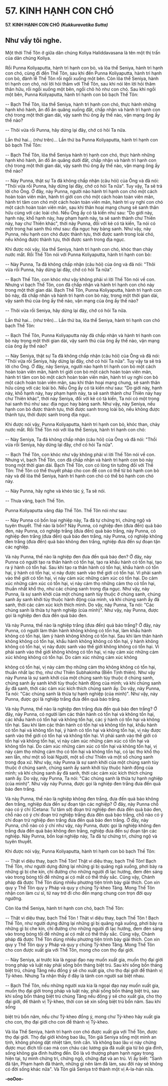 # 57. KINH HẠNH CON CHÓ

**57. KINH HẠNH CON CHÓ**
***(Kukkuravatika Sutta)***

## Như vầy tôi nghe.

Một thời Thế Tôn ở giữa dân chúng Koliya Haliddavasana là tên một thị trấn của dân chúng Koliya.

Rồi Punna Koliyaputta, hành trì hạnh con bò, và lõa thể Seniya, hành trì hạnh con chó, cùng đi đến Thế
Tôn, sau khi đến Punna Koliyaputta, hành trì hạnh con bò, đảnh lễ Thế Tôn rồi ngồi xuống một bên.
Còn lõa thể Seniya, hành trì hạnh con chó, nói lời hỏi thăm với Thế Tôn, sau khi nói lên lời hỏi thăm
thân hữu, rồi ngồi xuống một bên, ngồi chõ hỏ như con chó. Sau khi ngồi một bên, Punna Koliyaputta,
hành trì hạnh con bò bạch Thế Tôn:

-- Bạch Thế Tôn, lõa thể Seniya, hành trì hạnh con chó, thực hành những hạnh khó hành, ăn đồ ăn quăng
xuống đất, chấp nhận và hành trì hạnh con chó trong một thời gian dài, vậy sanh thú ông ấy thế nào, vận
mạng ông ấy thế nào?

-- Thôi vừa rồi Punna, hãy dừng lại đây, chớ có hỏi Ta nữa.

Lần thứ hai... (như trên)... Lần thứ ba Punna Koliyaputta, hành trì hạnh con bò bạch Thế Tôn:

-- Bạch Thế Tôn, lõa thể Seniya hành trì hạnh con chó, thực hành những hạnh khó hành, ăn đồ ăn quăng
dưới đất, chấp nhận và hành trì hạnh con chó trong một thời gian dài, vậy sanh thú ông ấy thế nào, vận
mạng ông ấy thế nào?

-- Này Punna, thật sự Ta đã không chấp nhận (câu hỏi) của Ông và đã nói: "Thôi vừa rồi Punna, hãy
dừng lại đây, chớ có hỏi Ta nữa". Tuy vậy, Ta sẽ trả lời cho Ông. Ở đây, này Punna, người nào hành trì
hạnh con chó một cách hoàn toàn viên mãn, hành trì giới con chó một cách hoàn toàn viên mãn, hành trì
tâm con chó một cách hoàn toàn viên mãn, hành trì uy nghi con chó một cách hoàn toàn viên mãn, sau
khi thân hoại mạng chung sẽ sanh thân hữu cùng với các loài chó. Nếu Ông ấy có tà kiến như sau: "Do
giới này, hạnh này, khổ hạnh này, hay phạm hạnh này, ta sẽ sanh thành chư Thiên này, hay chư Thiên
khác", thời này Punna, đối với kẻ có tà kiến, Ta nói có một trong hai sanh thú như sau: địa ngục hay
bàng sanh. Như vậy, này Punna, nếu hạnh con chó được thành tựu, thời được sanh trong loài chó, nếu
không được thành tựu, thời được sanh trong địa ngục.

Khi được nói vậy, lõa thể Seniya, hành trì hạnh con chó, khóc than chảy nước mắt. Rồi Thế Tôn nói với
Punna Koliyaputta, hành trì hạnh con bò:

-- Này Punna, Ta đã không chấp nhận (câu hỏi) của ông và đã nói: "Thôi vừa rồi Punna, hãy dừng lại
đây, chớ có hỏi Ta nữa".

-- Bạch Thế Tôn, con khóc như vậy không phải vì lời Thế Tôn nói về con. Nhưng vì bạch Thế Tôn, con
đã chấp nhận và hành trì hạnh con chó này trong một thời gian dài. Bạch Thế Tôn, Punna Koliyaputta,
hành trì hạnh con bò này, đã chấp nhận và hành trì hạnh con bò này, trong một thời gian dài, vậy sanh
thú của ông ấy thế nào, vận mạng của ông ấy thế nào?

-- Thôi vừa rồi Seniya, hãy dừng lại đây, chớ có hỏi Ta nữa.

Lần thứ hai... (như trên)... Lần thứ ba, lõa thể Seniya, hành trì hạnh con chó bạch Thế Tôn:

-- Bạch Thế Tôn, Punna Koliyaputta này đã chấp nhận và hành trì hạnh con bò này trong một thời gian
dài, vậy sanh thú của ông ấy thế nào, vận mạng của ông ấy thế nào?

-- Này Seniya, thật sự Ta đã không chấp nhận (câu hỏi) của Ông và đã nói: "Thôi vừa rồi Seniya, hãy
dừng lại đây, chớ có hỏi Ta nữa". Tuy vậy ta sẽ trả lời cho Ông. Ở đây, này Seniya, người nào hạnh trì
hạnh con bò một cách hoàn toàn viên mãn, hành trì giới con bò một cách hoàn toàn viên mãn, hành trì
tâm con bò một cách hoàn toàn viên mãn, hành trì uy nghi con bò một cách hoàn toàn viên mãn, sau khi
thân hoại mạng chung, sẽ sanh thân hữu cũng với các loài bò. Nếu Ông ấy có tà kiến như sau: "Do giới
này, hạnh này, khổ hạnh này, hay phạm hạnh này, ta sẽ sanh thành chư Thiên này hay chư Thiên khác",
thời này Seniya, đối với kẻ có tà kiến, Ta nói có một trong hai sanh thú như sau: địa ngục hay bàng sanh.
Như vậy, này Seniya, nếu hạnh con bò được thành tựu, thời được sanh trong loài bò, nếu không được
thành tựu, thời được sanh trong địa ngục.

Khi được nói vậy, Punna Koliyaputta, hành trì hạnh con bò, khóc than, chảy nước mắt. Rồi Thế Tôn nói
với lõa thể Seniya, hành trì hạnh con chó:

-- Này Seniya, Ta đã không chấp nhận (câu hỏi) của Ông và đã nói: "Thồi vừa rồi Seniya, hãy dừng lại
đây, chớ có hỏi Ta nữa".

-- Bạch Thế Tôn, con khóc như vậy không phải vì lời Thế Tôn nói về con. Nhưng vì, bạch Thế Tôn, con
đã chấp nhận và hành trì hạnh con bò này trong một thời gian dài. Bạch Thế Tôn, con có lòng tin tưởng
đối với Thế Tôn: Thế Tôn có thể thuyết pháp cho con để con có thể từ bỏ hạnh con bò này và để lõa thể
Seniya, hành trì hạnh con chó có thể bỏ hạnh con chó này.

-- Này Punna, hãy nghe và khéo tác ý, Ta sẽ nói.

-- Thưa vâng, bạch Thế Tôn.

Punna Koliyaputta vâng đáp Thế Tôn. Thế Tôn nói như sau:

-- Này Punna có bốn loại nghiệp này, Ta đã tự chứng tri, chứng ngộ và tuyên thuyết. Thế nào là bốn?
Này Punna, có nghiệp đen (đưa đến) quả báo đen, này Punna, có nghiệp trắng (đưa đến) quả báo trắng,
này Punna, có nghiệp đen trắng (đưa đến) quả báo đen trắng, này Punna, có nghiệp không đen trắng
(đưa đến) quả báo không đen trắng, nghiệp đưa đến sự đoạn tận các nghiệp.

Và này Punna, thế nào là nghiệp đen đưa đến quả báo đen? Ở đây, này Punna có người tạo ra thân hành
có tổn hại, tạo ra khẩu hành có tổn hại, tạo ra ý hành có tổn hại. Sau khi tạo ra thân hành có tổn hại,
khẩu hành có tổn hại, ý hành có tổn hại, vị này được sanh vào thế giới có tổn hại. Vì phải sanh vào thế
giới có tổn hại, vị này cảm xúc những cảm xúc có tổn hại. Do cảm xúc những cảm xúc có tổn hại, vị này
cảm thọ những cảm thọ có tổn hại, thuần nhất khổ thọ, như các chúng sanh trong địa ngục. Như vậy, này
Punna, là sự sanh khởi của một chúng sanh tùy thuộc ở chúng sanh, chúng sanh ấy sanh khởi tùy thuộc
hành động của mình, và khi chúng sanh ấy đã sanh, thời các cảm xúc kích thích mình. Do vậy, này
Punna, Ta nói: "Các chúng sanh là thừa tự hạnh nghiệp (của mình)". Như vậy, này Punna, được gọi là
nghiệp đen đưa đến quả báo đen.

Và này Punna, thế nào là nghiệp trắng (đưa đến) quả báo trắng? Ở đây, này Punna, có người làm thân
hành không không có tổn hại, làm khẩu hành không có tổn hại, làm ý hành không không có tổn hại. Sau
khi làm thân hành không không có tổn hại, khẩu hành không không có tổn hại, ý hành không không có
tổn hại, vị này được sanh vào thế giới không không có tổn hại. Vì phải sanh vào thế giới không không
có tổn hại, vị này cảm xúc những cảm xúc không không có tổn hại. Do cảm xúc những cảm xúc không

không có tổn hại, vị này cảm thọ những cảm thọ không không có tổn hại, thuần nhất lạc thọ, như chư
Thiên Subhakinha (Biến Tịnh thiên). Như vậy này Punna là sự sanh khởi của một chúng sanh tùy thuộc
ở chúng sanh, chúng sanh ấy sanh khởi tùy thuộc hành động của mình; và khi chúng sanh ấy đã sanh,
thời các cảm xúc kích thích chúng sanh ấy. Do vậy, này Punna, Ta nói: "Các chúng sanh là thừa tự hạnh
nghiệp (của mình)". Như vậy, này Punna, được gọi là nghiệp trắng đưa đến quả báo trắng.

Và này Punna, thế nào là nghiệp đen trắng đưa đến quả báo đen trắng? Ở đây, này Punna, có người làm
các thân hành có tổn hại và không tổn hại, các khẩu hành có tổn hại và không tổn hại, các ý hành có tổn
hại và không tổn hại. Sau khi làm các thân hành có tổn hại và không tổn hại, khẩu hành có tổn hại và
không tổn hại, ý hành có tổn hại và không tổn hại, vị này được sanh vào thế giới có tổn hại và không tổn
hại. Vì phải sanh vào thế giới có tổn hại và không tổn hại, vị này cảm xúc những cảm xúc có tổn hại và
không tổn hại. Do cảm xúc những cảm xúc có tổn hại và không tổn hại, vị này cảm thọ những cảm thọ
có tổn hại và không tổn hại, có lạc thọ khổ thọ xen lẫn, như một số loài Người, một số chư Thiên và một
số chúng sanh trong đọa xứ. Như vậy, này Punna là sự sanh khởi của một chúng sanh tùy thuộc ở chúng
sanh, chúng sanh ấy sanh khởi tùy thuộc hành động của mình; và khi chúng sanh ấy đã sanh, thời các
cảm xúc kích thích chúng sanh ấy. Do vậy, này Punna, Ta nói: "Các chúng sanh là thừa tự hạnh nghiệp
(của mình)". Như vậy này Punna, được gọi là nghiệp đen trắng đưa đến quả báo đen trắng.

Và này Punna, thế nào là nghiệp không đen trắng, đưa đến quả báo không đen trắng, nghiệp đưa đến sự
đoạn tận các nghiệp? Ở đây, này Punna chỗ nào có ý chí (Cetana: Tư tâm sở) đoạn trừ nghiệp đen đưa
đến quả báo đen, chỗ nào có ý chí đoạn trừ nghiệp trắng đưa đến quả báo trắng, chỗ nào có ý chí đoạn
trừ nghiệp đen trắng đưa đến quả báo đen trắng. Ở đây, này Punna, chỗ nào có ý chí như vậy, này
Punna, được gọi là nghiệp không đen trắng đưa đến quả báo không đen trắng, nghiệp đưa đến sự đoạn
tận các nghiệp. Này Punna, bốn loại nghiệp này, Ta đã tự chứng tri, chứng ngộ và tuyên thuyết.

Khi được nói vậy, Punna Koliyaputta, hành trì hạnh con bò bạch Thế Tôn:

-- Thật vi diệu thay, bạch Thế Tôn! Thật vi diệu thay, bạch Thế Tôn! Bạch Thế Tôn, như người dựng
đứng lại những gì bị quăng ngã xuống, phơi bày ra những gì bị che kín, chỉ đường cho những người đi
lạc hướng, đem đèn sáng vào trong bóng tối để những ai có mắt có thể thấy sắc. Cũng vậy, Chánh pháp
đã được Thế Tôn dùng nhiều phương tiện trình bày giải thích. Con xin quy y Thế Tôn quy y Pháp và
quy y chúng Tỷ-kheo Tăng. Mong Thế Tôn nhận con làm cư sĩ, từ nay trở đi cho đến mạng chung con
trọn đời quy ngưỡng.

Còn lõa thể Seniya, hành trì hạnh con chó, bạch Thế Tôn:

-- Thật vi diệu thay, bạch Thế Tôn ! Thật vi diệu thay, bạch Thế Tôn ! Bạch Thế Tôn, như người dựng
đứng lại những gì bị quăng ngã xuống, phơi bày ra những gì bị che kín, chỉ đường cho những người đi
lạc hướng, đem đèn sáng vào trong bóng tối để những ai có mắt có thể thấy sắc. Cũng vậy, Chánh pháp
đã được Thế Tôn dùng nhiều phương tiện trình bày giải thích. Con xin quy y Thế Tôn quy y Pháp và
quy y chúng Tỷ-kheo Tăng. Mong Thế Tôn cho con được xuất gia với Thế Tôn, mong cho con thọ đại
giới.

-- Này Seniya, ai trước kia là ngoại đạo nay muốn xuất gia, muốn thọ đại giới trong pháp và luật này
phải sống bốn tháng biệt trú. Sau khi sống bốn tháng biệt trú, chúng Tăng nếu đồng ý sẽ cho xuất gia,
cho thọ đại giới để thành vị Tỷ-kheo. Nhưng Ta nhận thấy ở đây là tánh con người sai biệt nhau.

-- Bạch Thế Tôn, nếu những người xưa kia là ngoại đạo nay muốn xuất gia, muốn thọ đại giới trong
pháp và luật này, phải sống bốn tháng biệt trú, sau khi sống bốn tháng biệt trú chúng Tăng nếu đồng ý sẽ
cho xuất gia, cho thọ đại giới, để thành vị Tỷ-kheo, thời con sẽ xin sống biệt trú bốn năm. Sau khi sống

biệt trú bốn năm, nếu chư Tỷ-kheo đồng ý, mong chư Tỷ-kheo hãy xuất gia cho con, thọ đại giới cho
con để thành vị Tỷ-kheo.

Và lõa Thể Seniya, hành trì hạnh con chó được xuất gia với Thế Tôn, được thọ đại giới. Thọ đại giới
không bao lâu, Tôn giả Seniya sống một mình an tịnh, không phóng dật nhiệt tâm, tinh cần. Và không
bao lâu vị này chứng được mục đích tối cao mà con cháu các lương gia đã xuất gia từ bỏ gia đình, sống
không gia đình hướng đến. Ðó là vô thượng phạm hạnh ngay trong hiện tại, tự mình chứng tri, chứng
ngộ, chứng đạt và an trú. Vị ấy biết: "Sanh đã tận, Phạm hạnh đã thành, những gì nên làm đã làm, sau
đời này sẽ không có đời sống khác nữa". Và Tôn giả Seniya trở thành một vị A-la-hán nữa.

**-ooOoo-**

